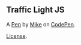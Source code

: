 Traffic Light JS
----------------


A [Pen](https://codepen.io/stellpy/pen/OJXoGJz) by [Mike](https://codepen.io/stellpy) on [CodePen](https://codepen.io).

[License](https://codepen.io/stellpy/pen/OJXoGJz/license).